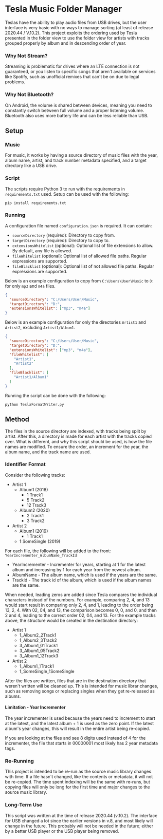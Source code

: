 # Tesla Music Folder Manager
Teslas have the ability to play audio files from USB
drives, but the user interface is very basic with
no ways to manage sorting (at least of release 
2020.44 / V.10.2). This project exploits the ordering
used by Tesla presented in the folder view to use the
folder view for artists with tracks grouped properly
by album and in descending order of year.

### Why Not Stream?
Streaming is problematic for drives where an LTE
connection is not guaranteed, or you listen to specific
songs that aren't available on services like Spotify,
such as unofficial remixes that can't be on due to legal
problems.

### Why Not Bluetooth?
On Android, the volume is shared between devices, meaning
you need to constantly switch between full volume and a
proper listening volume. Bluetooth also uses more battery
life and can be less reliable than USB.

## Setup
### Music
For music, it works by having a source directory of music
files with the year, album name, artist, and track number
metadata specified, and a target directory like a USB drive.

### Script
The scripts require Python 3 to run with the requirements
in `requirements.txt` used. Setup can be used with the following:
```
pip install requirements.txt
```

### Running
A configuration file named `configuration.json` is required. It
can contain:
- `sourceDirectory` (required): Directory to copy from.
- `targetDirectory` (required): Directory to copy to.
- `extensionsWhitelist` (optional): Optional list of file extensions to allow. By default, any file is allowed.
- `fileWhitelist` (optional): Optional list of allowed file paths. Regular expressions are supported.
- `fileBlacklist` (optional): Optional list of not allowed file paths. Regular expressions are supported.

Below is an example configuration to copy from `C:\Users\User\Music`
to `D:` for only `mp3` and `m4a` files.

```json
{
  "sourceDirectory": "C:/Users/User/Music",
  "targetDirectory": "D:",
  "extensionsWhitelist": ["mp3", "m4a"]
}
```

Below is an example configuration for only the directories
`Artist1` and `Artist2`, excluding `Artist1/Album1`.

```json
{
  "sourceDirectory": "C:/Users/User/Music",
  "targetDirectory": "D:",
  "extensionsWhitelist": ["mp3", "m4a"],
  "fileWhitelist": [
    "Artist1",
    "Artist2"
  ],
  "fileBlacklist": [
    "Artist1/Album1"
  ]
}
```

Running the script can be done with the following:
```
python TeslaFormatWriter.py
```

## Method
The files in the source directory are indexed, with tracks being
split by artist. After this, a directory is made for each artist
with the tracks copied over. What is different, and why this script
should be used, is how the file names are modified. To ensure the
order, an increment for the year, the album name, and the track name
are used.

### Identifier Format
Consider the following tracks:
* Artist 1
    * Album1 (2018)
        * 1 Track1
        * 5 Track2
        * 12 Track3
    * Album2 (2020)
        * 2 Track1
        * 3 Track2
* Artist 2
    * Album1 (2019)
        * 1 Track1
    * 1 SomeSingle (2019)

For each file, the following will be added to the front:
`YearIncrementer_AlbumName_TrackId`
* YearIncrementer - Incrementer for years, starting at 1 for the latest album and increasing by 1 for each year from the newest album.
* AlbumName - The album name, which is used if the years are the same.
* TrackId - The track id of the album, which is used if the album names are the same.

When needed, leading zeros are added since Tesla compares the individual
characters instead of the numbers. For example, comparing 2, 4, and 13 would
start result in comparing only 2, 4, and 1, leading to the order being 13, 2, 4.
With 02, 04, and 13, the comparison becomes 0, 0, and 0, and then 2 and 4, leading
to the correct order 02, 04, and 13. For the example tracks above, the structure
would be created in the destination directory:
* Artist 1
    * 1_Album2_2Track1
    * 1_Album2_3Track2
    * 3_Album1_01Track1
    * 3_Album1_05Track2
    * 3_Album1_12Track3
* Artist 2
    * 1_Album1_1Track1
    * 1_SomeSingle_1SomeSingle

After the files are written, files that are in the destination directory
that weren't written will be cleaned up. This is intended for music librar
changes, such as removing songs or replacing singles when they get re-released
as albums.

#### Limitation - Year Incrementer
The year incrementer is used because the years need to increment
to start at the latest, and the latest album + 1 is used as the
zero point. If the latest album's year changes, this will result
in the entire artist being re-copied.

If you are looking at the files and see 8 digits used instead
of 4 for the incrementer, the file that starts in 00000001 most
likely has 2 year metadata tags.

### Re-Running
This project is intended to be re-run as the source music
library changes with time. If a file hasn't changed, like the
contents or metadata, it will not be re-copied. The time spent
indexing will be the same with re-runs, but copying files will
only be long for the first time and major changes to the source
music library.

### Long-Term Use
This script was written at the time of release 2020.44 (v.10.2).
The interface for USB changed a lot since the earlier versions in
v.8, and most likely will change in the future. This probably will
not be needed in the future; either by a better USB player or the USB
player being removed.